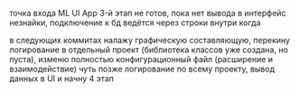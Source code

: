 точка входа ML UI App
3-й этап не готов, пока нет вывода в интерфейс незнайки, подключение к бд ведётся через строки внутри когда

в следующих коммитах налажу графическую составляющую, перекину логирование в отдельный проект (библиотека классов уже создана, но пуста), изменю полностью конфигурационный файл (расширение и взаимодействие)
чуть позже логирование по всему проекту, вывод данных в UI и начну 4 этап
